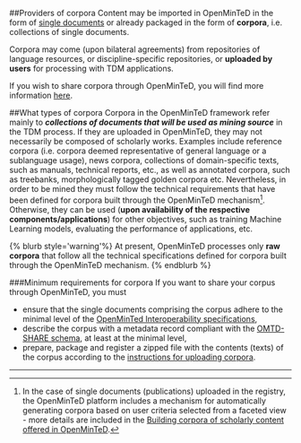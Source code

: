 ##Providers of corpora
Content may be imported in OpenMinTeD in the form of [single documents](/guidelines_for_providers_of_publications/README.md) or already packaged in the form of **corpora**, i.e. collections of single documents. 

Corpora may come (upon bilateral agreements) from repositories of language resources, or discipline-specific repositories, or **uploaded by users** for processing with TDM applications.

If you wish to share corpora through OpenMinTeD, you will find more information [here](/guidelines_for_providers_of_corpora/instructions_for_providers_of_corpora.md).

##What types of corpora
Corpora in the OpenMinTeD framework refer mainly to _**collections of documents that will be used as mining source**_ in the TDM process. If they are uploaded in OpenMinTeD, they may not necessarily be composed of scholarly works. Examples include reference corpora \(i.e. corpora deemed representative of general language or a sublanguage usage\), news corpora, collections of domain-specific texts, such as manuals, technical reports, etc., as well as annotated corpora, such as treebanks, morphologically tagged golden corpora etc. Nevertheless, in order to be mined they must follow the technical requirements that have been defined for corpora built through the OpenMinTeD mechanism[^1].
Otherwise, they can be used \(**upon availability of the respective components/applications**\) for other objectives, such as training Machine Learning models, evaluating the performance of applications, etc.

{% blurb style='warning'%}
At present, OpenMinTeD processes only **raw corpora** that follow all the technical specifications defined for corpora built through the OpenMinTeD mechanism.
{% endblurb %}

###Minimum requirements for corpora
If you want to share your corpus through OpenMinTeD, you must
* ensure that the single documents comprising the corpus adhere to the minimal level of the [OpenMinTed Interoperability specifications](/recommendations-for-publishers.md), 
* describe the corpus with a metadata record compliant with the [OMTD-SHARE schema](/guidelines_for_providers_of_corpora/recommended_schema_for_corpora.md), at least at the minimal level,
* prepare, package and register a zipped file with the contents (texts) of the corpus according to the [instructions for uploading corpora](/guidelines_for_providers_of_corpora/instructions_for_providers_of_corpora.md).

---
[^1]: In the case of single documents (publications) uploaded in the registry, the OpenMinTeD platform includes a mechanism for automatically generating corpora based on user criteria selected from a faceted view - more details are included in the [Building corpora of scholarly content offered in OpenMinTeD](/deployment-scenario-of-publications-in-openminted.md).

